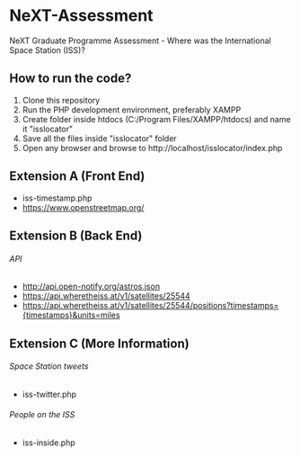 # NeXT-Assessment
NeXT Graduate Programme Assessment - Where was the International Space Station (ISS)?

## How to run the code?
1. Clone this repository
2. Run the PHP development environment, preferably XAMPP
3. Create folder inside htdocs (C:/Program Files/XAMPP/htdocs) and name it "isslocator"
4. Save all the files inside "isslocator" folder
5. Open any browser and browse to http://localhost/isslocator/index.php

## Extension A (Front End)
- iss-timestamp.php
- https://www.openstreetmap.org/

## Extension B (Back End)

###### API
- http://api.open-notify.org/astros.json
- https://api.wheretheiss.at/v1/satellites/25544
- https://api.wheretheiss.at/v1/satellites/25544/positions?timestamps={timestamps}&units=miles

## Extension C (More Information)

###### Space Station tweets
- iss-twitter.php

###### People on the ISS
- iss-inside.php
